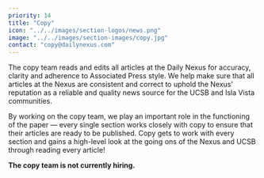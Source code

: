 ```yaml
---
priority: 14
title: "Copy"
icon: "../../images/section-logos/news.png"
image: "../../images/section-images/copy.jpg"
contact: "copy@dailynexus.com"
---
```

The copy team reads and edits all articles at the Daily Nexus for accuracy, clarity and adherence to Associated Press style. We help make sure that all articles at the Nexus are consistent and correct to uphold the Nexus' reputation as a reliable and quality news source for the UCSB and Isla Vista communities.

By working on the copy team, we play an important role in the functioning of the paper — every single section works closely with copy to ensure that their articles are ready to be published. Copy gets to work with every section and gains a high-level look at the going ons of the Nexus and UCSB through reading every article!

**The copy team is not currently hiring.**